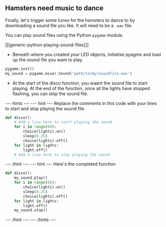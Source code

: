 ## Hamsters need music to dance

Finally, let's trigger some tunes for the hamsters to dance to by downloading a sound file you like. It will need to be a `.wav` file.

You can play sound files using the Python `pygame` module.

[[[generic-python-playing-sound-files]]]

- Beneath where you created your LED objects, initialise pyagme and load up the sound file you want to play.

```python
pygame.init()
my_sound = pygame.mixer.Sound('path/to/my/soundfile.wav')
```

- At the start of the disco function, you waant the sound file to start playing. At the end of the function, once all the lights have stopped flashing, you can stop the sound file.

--- hints --- --- hint ---
Replace the comments in this code with your lines to start and stop playing the sound file.
```python
def disco():
	# Add a line here to start playing the sound
    for i in range(60):
        choice(lights).on()
        sleep(0.25)
        choice(lights).off()
    for light in lights:
        light.off()
	# Add a line here to stop playing the sound
```
--- /hint --- --- hint ---
Here's the completed function
```python
def disco():
    my_sound.play()
    for i in range(60):
        choice(lights).on()
        sleep(0.25)
        choice(lights).off()
    for light in lights:
        light.off()
    my_sound.stop()
```
--- /hint --- --- /hints ---
